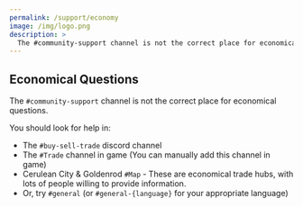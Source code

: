 ```yaml
---
permalink: /support/economy
image: /img/logo.png
description: >
  The #community-support channel is not the correct place for economical questions.
---
```


## Economical Questions

The `#community-support` channel is not the correct place for economical questions.

You should look for help in:

* The `#buy-sell-trade` discord channel
* The `#Trade` channel in game (You can manually add this channel in game)
* Cerulean City & Goldenrod `#Map` - These are economical trade hubs, with lots
  of people willing to provide information.
* Or, try `#general` (or `#general-{language}` for your appropriate language)

